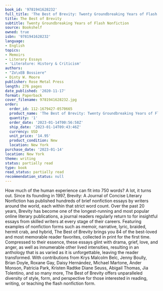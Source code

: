 ```yaml
---
book_id: '9781941628232'
full_title: 'The Best of Brevity: Twenty Groundbreaking Years of Flash Nonfiction'
title: The Best of Brevity
subtitle: Twenty Groundbreaking Years of Flash Nonfiction
source: Bookshelf
owned: true
isbn: '9781941628232'
language:
- English
topics:
- Memoirs
- Literary Essays
- 'Literature: History & Criticism'
authors:
- "Zo\xEB Bossiere"
- Dinty W. Moore
publisher: Rose Metal Press
length: 276 pages
date_published: '2020-11-17'
format: Paperback
cover_filename: 9781941628232.jpg
order:
  order_id: 112-1679427-0570665
  product_name: 'The Best of Brevity: Twenty Groundbreaking Years of Flash Nonfiction'
  quantity: '1'
  order_date: '2023-01-14T00:56:58Z'
  ship_date: '2023-01-14T09:43:46Z'
  currency: USD
  unit_price: '14.95'
  product_condition: New
  location: New York
purchase_date: '2023-01-14'
location: New York
theme: writing
status: partially read
type: book
read_status: partially read
recommendation_status: null
---
```

How much of the human experience can fit into 750 words? A lot, it turns out. Since its founding in 1997, Brevity: A Journal of Concise Literary Nonfiction has published hundreds of brief nonfiction essays by writers around the world, each within that strict word count. Over the past 20 years, Brevity has become one of the longest-running and most popular online literary publications, a journal readers regularly return to for insightful essays from skilled writers at every stage of their careers. Featuring examples of nonfiction forms such as memoir, narrative, lyric, braided, hermit crab, and hybrid, The Best of Brevity brings you 84 of the best-loved and most memorable reader favorites, collected in print for the first time. Compressed to their essence, these essays glint with drama, grief, love, and anger, as well as innumerable other lived intensities, resulting in an anthology that is as varied as it is unforgettable, leaving the reader transformed.
With contributions from Krys Malcolm Belc, Jenny Boully, Brian Doyle, Roxane Gay, Daisy Hernández, Michael Martone, Ander Monson, Patricia Park, Kristen Radtke Diane Seuss, Abigail Thomas, Jia Tolentino, and so many more, The Best of Brevity offers unparalleled diversity of style, form, and perspective for those interested in reading, writing, or teaching the flash nonfiction form.
